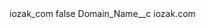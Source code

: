 <?xml version="1.0" encoding="UTF-8"?>
<CustomMetadata xmlns="http://soap.sforce.com/2006/04/metadata" xmlns:xsi="http://www.w3.org/2001/XMLSchema-instance" xmlns:xsd="http://www.w3.org/2001/XMLSchema">
    <label>iozak_com</label>
    <protected>false</protected>
    <values>
        <field>Domain_Name__c</field>
        <value xsi:type="xsd:string">iozak.com</value>
    </values>
</CustomMetadata>
